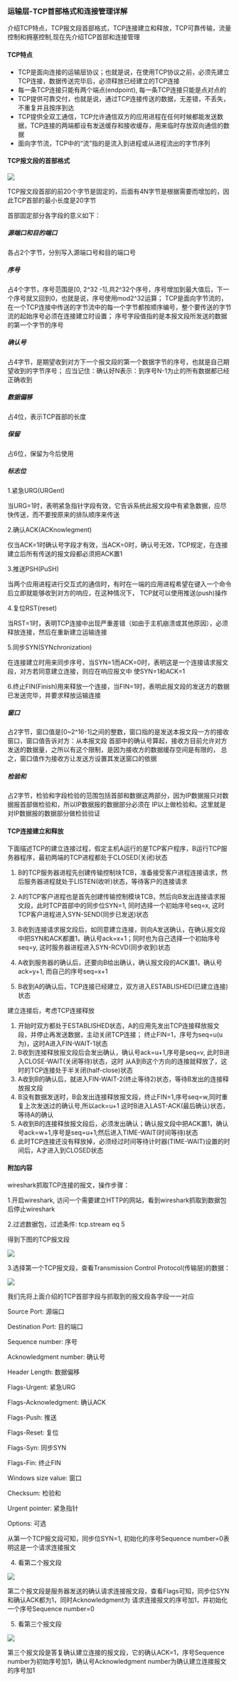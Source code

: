 ### 运输层-TCP首部格式和连接管理详解

介绍TCP特点，TCP报文段首部格式，TCP连接建立和释放，TCP可靠传输，流量控制和拥塞控制,现在先介绍TCP首部和连接管理

#### TCP特点

* TCP是面向连接的运输层协议；也就是说，在使用TCP协议之前，必须先建立TCP连接，数据传送完毕后，必须释放已经建立的TCP连接
* 每一条TCP连接只能有两个端点(endpoint), 每一条TCP连接只能是点对点的
* TCP提供可靠交付，也就是说，通过TCP连接传送的数据，无差错，不丢失，不重复并且按序到达
* TCP提供全双工通信，TCP允许通信双方的应用进程在任何时候都能发送数据，TCP连接的两端都设有发送缓存和接收缓存，用来临时存放双向通信的数据
* 面向字节流，TCP中的“流”指的是流入到进程或从进程流出的字节序列

#### TCP报文段的首部格式

![](https://github.com/yangguangyong/yangguangyong-s-blog/blob/master/assets/2016/06/tcp_header.png)

TCP报文段首部的前20个字节是固定的，后面有4N字节是根据需要而增加的，因此TCP首部的最小长度是20字节

首部固定部分各字段的意义如下：

##### 源端口和目的端口

各占2个字节，分别写入源端口号和目的端口号

##### 序号

占4个字节，序号范围是[0, 2^32 -1],共2^32个序号，序号增加到最大值后，下一个序号就又回到0，也就是说，序号使用mod2^32运算；
TCP是面向字节流的，在一个TCP连接中传送的字节流中的每一个字节都按顺序编号，整个要传送的字节流的起始序号必须在连接建立时设置；
序号字段值指的是本报文段所发送的数据的第一个字节的序号

##### 确认号

占4字节，是期望收到对方下一个报文段的第一个数据字节的序号，也就是自己期望收到的字节序号；
应当记住：确认好N表示：到序号N-1为止的所有数据都已经正确收到

##### 数据偏移

占4位，表示TCP首部的长度

##### 保留

占6位，保留为今后使用

##### 标志位

1.紧急URG(URGent)

当URG=1时，表明紧急指针字段有效，它告诉系统此报文段中有紧急数据，应尽快传送，而不要按原来的排队顺序来传送

2.确认ACK(ACKnowlegment)

仅当ACK=1时确认号字段才有效，当ACK=0时，确认号无效，TCP规定，在连接建立后所有传送的报文段都必须把ACK置1

3.推送PSH(PuSH)

当两个应用进程进行交互式的通信时，有时在一端的应用进程希望在键入一个命令后立即就能够收到对方的响应，在这种情况下，
TCP就可以使用推送(push)操作

4.复位RST(reset)

当RST=1时，表明TCP连接中出现严重差错（如由于主机崩溃或其他原因），必须释放连接，然后在重新建立运输连接

5.同步SYN(SYNchronization)

在连接建立时用来同步序号，当SYN=1而ACK=0时，表明这是一个连接请求报文段，对方若同意建立连接，则应在响应报文中
使SYN=1和ACK=1

6.终止FIN(Finish)用来释放一个连接，当FIN=1时，表明此报文段的发送方的数据已发送完毕，并要求释放运输连接

##### 窗口

占2字节，窗口值是[0~2^16-1]之间的整数，窗口指的是发送本报文段一方的接收窗口，窗口值告诉对方：从本报文段
首部中的确认号算起，接收方目前允许对方发送的数据量，之所以有这个限制，是因为接收方的数据缓存空间是有限的，
总之，窗口值作为接收方让发送方设置其发送窗口的依据

##### 检验和

占2字节，检验和字段检验的范围包括首部和数据这两部分，因为IP数据报只对数据报首部做检验和，所以IP数据报的数据部分必须在
IP以上做检验和。这里就是对IP数据报的数据部分做检验验证

#### TCP连接建立和释放

下面描述TCP的建立连接过程，假定主机A运行的是TCP客户程序，B运行TCP服务器程序，最初两端的TCP进程都处于CLOSED(关闭)状态

1. B的TCP服务器进程先创建传输控制块TCB，准备接受客户进程连接请求，然后服务器进程就处于LISTEN(收听)状态，等待客户的连接请求

2. A的TCP客户进程也是首先创建传输控制模块TCB，然后向B发出连接请求报文段，此时TCP首部中的同步位SYN=1, 同时选择一个初始序号seq=x,
    这时TCP客户进程进入SYN-SEND(同步已发送)状态

3. B收到连接请求报文段后，如同意建立连接，则向A发送确认，在确认报文段中把SYN和ACK都置1，确认号ack=x+1；同时也为自己选择一个初始序号seq=y,
    这时服务器进程进入SYN-RCVD(同步收到)状态

4. A收到服务器的确认后，还要向B给出确认，确认报文段的ACK置1，确认号ack=y+1, 而自己的序号seq=x+1

5. B收到A的确认后，TCP连接已经建立，双方进入ESTABLISHED(已建立连接)状态

建立连接后，考虑TCP连接释放

1. 开始时双方都处于ESTABLISHED状态，A的应用先发出TCP连接释放报文段，并停止再发送数据，主动关闭TCP连接；
   终止FIN=1，序号为seq=u(u为)，这时A进入FIN-WAIT-1状态
2. B收到连接释放报文段后会发出确认，确认号ack=u+1,序号是seq=v, 此时B进入CLOSE-WAIT(关闭等待)状态，这时
   从A到B这个方向的连接就释放了，这时的TCP连接处于半关闭(half-close)状态
3. A收到B的确认后，就进入FIN-WAIT-2(终止等待2)状态，等待B发出的连接释放报文段
4. B没有数据发送时，B会发出连接释放报文段，终止FIN=1,序号seq=w,同时重复上次发送过的确认号,所以ack=u+1
   这时B进入LAST-ACK(最后确认)状态，等待A的确认
5. A收到B的连接释放报文段后，必须发出确认；确认报文段中把ACK置1，确认号ack=w+1,序号是seq=u+1;然后进入TIME-WAIT(时间等待)状态
6. 此时TCP连接还没有释放掉，必须经过时间等待计时器(TIME-WAIT)设置的时间后，A才进入到CLOSED状态


#### 附加内容

wireshark抓取TCP连接的报文，操作步骤：

1.开启wireshark, 访问一个需要建立HTTP的网站，看到wireshark抓取到数据包后停止wireshark

2.过滤数据包，过滤条件: tcp.stream eq 5

得到下图的TCP报文段

![](https://github.com/yangguangyong/yangguangyong-s-blog/blob/master/assets/2016/06/tcp_data.png)

3.选择第一个TCP报文段，查看Transmission Control Protocol(传输层)的数据：

![](https://github.com/yangguangyong/yangguangyong-s-blog/blob/master/assets/2016/06/tcp_conn_1.png)

我们先将上面介绍的TCP首部字段与抓取到的报文段各字段一一对应

Source Port: 源端口

Destination Port: 目的端口

Sequence number: 序号

Acknowledgment number: 确认号

Header Length: 数据偏移

Flags-Urgent: 紧急URG

Flags-Acknowledgment: 确认ACK

Flags-Push: 推送

Flags-Reset: 复位

Flags-Syn: 同步SYN

Flags-Fin: 终止FIN

Windows size value: 窗口

Checksum: 检验和

Urgent pointer: 紧急指针

Options: 可选

从第一个TCP报文段可知，同步位SYN=1, 初始化的序号Sequence number=0表明这是一个请求连接报文

4. 看第二个报文段

![](https://github.com/yangguangyong/yangguangyong-s-blog/blob/master/assets/2016/06/tcp_conn_2.png)

第二个报文段是服务器发送的确认请求连接报文段，查看Flags可知，同步位SYN和确认ACK都为1，同时Acknowledgment为
请求连接报文的序号加1，并初始化一个序号Sequence number=0

5. 看第三个报文段

![](https://github.com/yangguangyong/yangguangyong-s-blog/blob/master/assets/2016/06/tcp_conn_3.png)

第三个报文段是答复确认建立连接的报文段，它的确认ACK=1，序号Sequence number为初始序号加1，确认号Acknowledgment number为确认建立连接报文的序号加1
